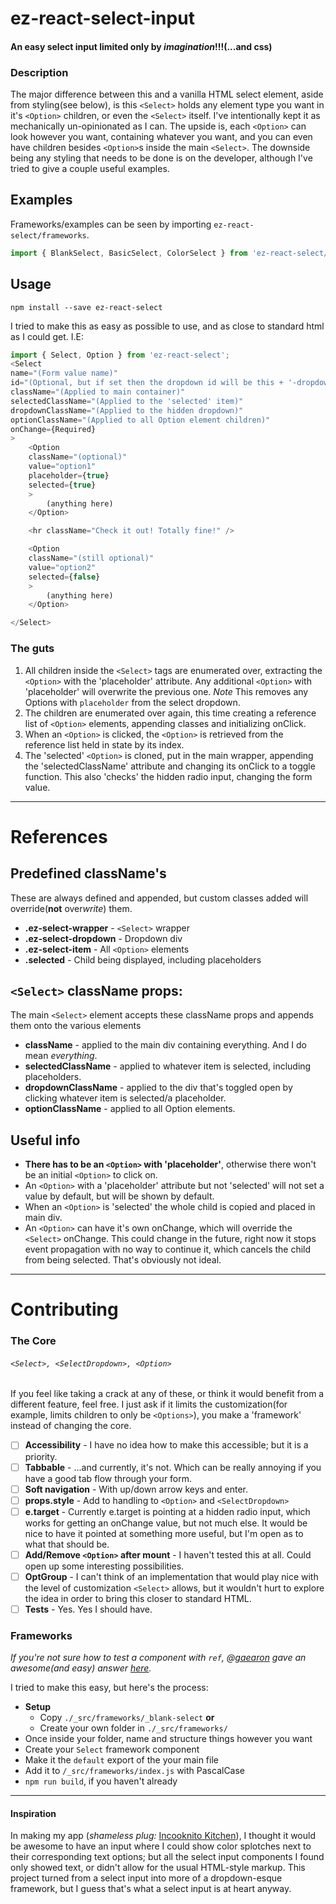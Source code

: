 # ez-react-select-input
#### An easy select input limited only by *imagination*!!!(...and css)

### Description
The major difference between this and a vanilla HTML select element, aside from styling(see below), is this `<Select>` holds any element type you want in it's `<Option>` children, or even the `<Select>` itself. I've intentionally kept it as mechanically un-opinionated as I can. 
The upside is, each `<Option>` can look however you want, containing whatever you want, and you can even have children besides `<Option>`s inside the main `<Select>`.
The downside being any styling that needs to be done is on the developer, although I've tried to give a couple useful examples. 

## Examples
Frameworks/examples can be seen by importing `ez-react-select/frameworks`. 
``` javascript
import { BlankSelect, BasicSelect, ColorSelect } from 'ez-react-select/frameworks';
```

## Usage
`npm install --save ez-react-select`

I tried to make this as easy as possible to use, and as close to standard html as I could get. I.E:
```javascript
import { Select, Option } from 'ez-react-select';
<Select
name="(Form value name)"
id="(Optional, but if set then the dropdown id will be this + '-dropdown')"
className="(Applied to main container)"
selectedClassName="(Applied to the 'selected' item)"
dropdownClassName="(Applied to the hidden dropdown)"
optionClassName="(Applied to all Option element children)"
onChange={Required}
>
    <Option
    className="(optional)"
    value="option1"
    placeholder={true}
    selected={true}
    >
        (anything here)
    </Option>

    <hr className="Check it out! Totally fine!" />

    <Option
    className="(still optional)"
    value="option2"
    selected={false}
    >
        (anything here)
    </Option>

</Select>
```

### The guts
1. All children inside the `<Select>` tags are enumerated over, extracting the `<Option>` with the 'placeholder' attribute. Any additional `<Option>` with 'placeholder' will overwrite the previous one. *Note* This removes any Options with `placeholder` from the select dropdown.
2. The children are enumerated over again, this time creating a reference list of `<Option>` elements, appending classes and initializing onClick. 
3. When an `<Option>` is clicked, the `<Option>` is retrieved from the reference list held in state by its index. 
4. The 'selected' `<Option>` is cloned, put in the main wrapper, appending the 'selectedClassName' attribute and changing its onClick to a toggle function. This also 'checks' the hidden radio input, changing the form value.

--- 

# References
## Predefined className's
These are always defined and appended, but custom classes added will override(**not** over*write*) them.
* **.ez-select-wrapper** - `<Select>` wrapper
* **.ez-select-dropdown** - Dropdown div
* **.ez-select-item** - All `<Option>` elements
* **.selected** - Child being displayed, including placeholders

## `<Select>` className props: 
The main `<Select>` element accepts these className props and appends them onto the various elements
* **className** - applied to the main div containing everything. And I do mean *everything*. 
* **selectedClassName** - applied to whatever item is selected, including placeholders.
* **dropdownClassName** - applied to the div that's toggled open by clicking whatever item is selected/a placeholder.
* **optionClassName** - applied to all Option elements.

## Useful info
- **There has to be an `<Option>` with 'placeholder'**, otherwise there won't be an initial `<Option>` to click on. 
- An `<Option>` with a 'placeholder' attribute but not 'selected' will not set a value by default, but will be shown by default.
- When an `<Option>` is 'selected' the whole child is copied and placed in main div.
- An `<Option>` can have it's own onChange, which will override the `<Select>` onChange. This could change in the future, right now it stops event propagation with no way to continue it, which cancels the child from being selected. That's obviously not ideal.

---

# Contributing

### The Core
###### `<Select>, <SelectDropdown>, <Option>`
If you feel like taking a crack at any of these, or think it would benefit from a different feature, feel free. 
I just ask if it limits the customization(for example, limits children to only be `<Options>`), you make a 'framework' instead of changing the core.
* [ ] **Accessibility** - I have no idea how to make this accessible; but it is a priority.
* [ ] **Tabbable** - ...and currently, it's not. Which can be really annoying if you have a good tab flow through your form.
* [ ] **Soft navigation** - With up/down arrow keys and enter.
* [ ] **props.style** - Add to handling to `<Option>` and `<SelectDropdown>`
* [ ] **e.target** - Currently e.target is pointing at a hidden radio input, which works for getting an onChange value, but not much else. It would be nice to have it pointed at something more useful, but I'm open as to what that should be.
* [ ] **Add/Remove `<Option>` after mount** - I haven't tested this at all. Could open up some interesting possibilities.
* [ ] **OptGroup** - I can't think of an implementation that would play nice with the level of customization `<Select>` allows, but it wouldn't hurt to explore the idea in order to bring this closer to standard HTML.
* [ ] **Tests** - Yes. Yes I should have.

### Frameworks
*If you're not sure how to test a component with  `ref`, @[gaearon](https://github.com/gaearon) gave an awesome(and easy) answer [here](https://stackoverflow.com/questions/31169760/how-to-avoid-react-loading-twice-with-webpack-when-developing).*

I tried to make this easy, but here's the process:
* **Setup**
  * Copy `./_src/frameworks/_blank-select` **or**
  * Create your own folder in `./_src/frameworks/`
* Once inside your folder, name and structure things however you want
* Create your `Select` framework component
* Make it the `default` export of the your main file
* Add it to `/_src/frameworks/index.js` with PascalCase
* `npm run build`, if you haven't already

---

#### Inspiration
In making my app (*shameless plug:* [Incooknito Kitchen](https://incooknito-kitchen.herokuapp.com)), I thought it would be awesome to have an input where I could show color splotches next to their corresponding text options; but all the select input components I found only showed text, or didn't allow for the usual HTML-style markup.
This project turned from a select input into more of a dropdown-esque framework, but I guess that's what a select input is at heart anyway.
